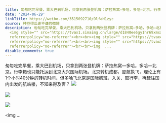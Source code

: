 ```yaml
---
title: 匆匆吃完早餐，乘大巴到机场，只拿到两张登机牌：萨拉热窝—多哈，多哈—北京。行李箱也只能托运到北京大兴国际机场。北京转机成都，厦航执飞，理论上有1个小时4...
date: '2024-06-29'
linkTitle: https://weibo.com/3515092710/OlfaN1zyc
source: 种豆得瓜谢不谦的微博
description: 匆匆吃完早餐，乘大巴到机场，只拿到两张登机牌：萨拉热窝—多哈，多哈—北京。行李箱也只能托运到北京大兴国际机场。北京转机成都，厦航执飞，理论上有1个小时40分钟的转机时间，但多哈飞北京是国际航班，入关、取行李，再赶往国内出发的航站楼，不知来得及否？
  <img style="" src="https://tvax1.sinaimg.cn/large/d1840ee6gy1hr69xmxxgij237k2eo1kz.jpg"
  referrerpolicy="no-referrer"><br><br><img style="" src="https://tvax4.sinaimg.cn/large/d1840ee6gy1hr69y1k5rhj22bc334hdu.jpg"
  referrerpolicy="no-referrer"><br><br><img style="" src="https://tvax3.sinaimg.cn/large/d1840ee6gy1hr69yfr03jj22eo37kkjm.jpg"
  referrerpolicy="no-referrer"><br><br><img  ...
disable_comments: true
---
```

匆匆吃完早餐，乘大巴到机场，只拿到两张登机牌：萨拉热窝—多哈，多哈—北京。行李箱也只能托运到北京大兴国际机场。北京转机成都，厦航执飞，理论上有1个小时40分钟的转机时间，但多哈飞北京是国际航班，入关、取行李，再赶往国内出发的航站楼，不知来得及否？ <img style="" src="https://tvax1.sinaimg.cn/large/d1840ee6gy1hr69xmxxgij237k2eo1kz.jpg" referrerpolicy="no-referrer"><br><br><img style="" src="https://tvax4.sinaimg.cn/large/d1840ee6gy1hr69y1k5rhj22bc334hdu.jpg" referrerpolicy="no-referrer"><br><br><img style="" src="https://tvax3.sinaimg.cn/large/d1840ee6gy1hr69yfr03jj22eo37kkjm.jpg" referrerpolicy="no-referrer"><br><br><img  ...